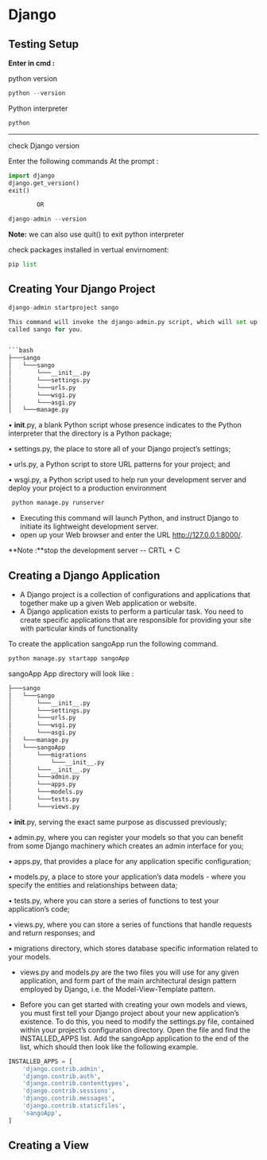 # Django

## Testing Setup

**Enter in cmd :**

python version

```python
python --version
```
Python interpreter
```python
python
```
<hr>

check Django version

Enter the following commands At the prompt :

```python
import django
django.get_version()
exit()

        OR

django-admin --version
```
**Note:** we can also use quit() to exit python interpreter

check packages installed in vertual envirnoment:
```python
pip list
```

## Creating Your Django Project

```python
django-admin startproject sango

This command will invoke the django-admin.py script, which will set up a new Django project
called sango for you.


```bash
├───sango
│   └───sango
│       └───__init__.py
│       └───settings.py
│       └───urls.py
│       └───wsgi.py
│       └───asgi.py
│   └───manage.py
```

• __init__.py, a blank Python script whose presence indicates to the Python interpreter that
the directory is a Python package;

• settings.py, the place to store all of your Django project’s settings;

• urls.py, a Python script to store URL patterns for your project; and

• wsgi.py, a Python script used to help run your development server and deploy your project
to a production environment


```python
 python manage.py runserver
```
- Executing this command will launch Python, and instruct Django to initiate its lightweight
development server.
- open up your Web browser and enter the URL http://127.0.0.1:8000/.


**Note :**stop the development server -- CRTL + C


## Creating a Django Application

- A Django project is a collection of configurations and applications that together make up a given
Web application or website.
- A Django application exists to perform a particular task. You need to create specific applications that
are responsible for providing your site with particular kinds of functionality

To create the application sangoApp run the following command.

```python
python manage.py startapp sangoApp
```

sangoApp App directory will look like :

```bash
├───sango
│   └───sango
│       └───__init__.py
│       └───settings.py
│       └───urls.py
│       └───wsgi.py
│       └───asgi.py
│   └───manage.py
│   └───sangoApp
│       └───migrations
│           └───__init__.py
│       └───__init__.py
│       └───admin.py
│       └───apps.py
│       └───models.py
│       └───tests.py
│       └───views.py
```

• __init__.py, serving the exact same purpose as discussed previously;

• admin.py, where you can register your models so that you can benefit from some Django machinery which creates an admin interface for you;

• apps.py, that provides a place for any application specific configuration;

• models.py, a place to store your application’s data models - where you specify the entities and relationships between data;

• tests.py, where you can store a series of functions to test your application’s code;

• views.py, where you can store a series of functions that handle requests and return responses;
and

• migrations directory, which stores database specific information related to your models.



- views.py and models.py are the two files you will use for any given application, and form part of
the main architectural design pattern employed by Django, i.e. the Model-View-Template pattern.

- Before you can get started with creating your own models and views, you must first tell your Django
project about your new application’s existence. To do this, you need to modify the settings.py file,
contained within your project’s configuration directory. Open the file and find the INSTALLED_APPS list. Add the sangoApp application to the end of the list, which should then look like the following
example.

```python
INSTALLED_APPS = [
    'django.contrib.admin',
    'django.contrib.auth',
    'django.contrib.contenttypes',
    'django.contrib.sessions',
    'django.contrib.messages',
    'django.contrib.staticfiles',
    'sangoApp',
]
```

## Creating a View

